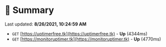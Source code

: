 # 📖 Summary
Last updated: **8/26/2021, 10:24:59 AM**

- `GET` [https://uptimerfree.tk](https://uptimerfree.tk) - **Up** (4344ms)
- `GET` [https://monitoruptimer.tk](https://monitoruptimer.tk) - **Up** (4770ms)
